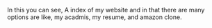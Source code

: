 In this you can see, A index of my website and in that there are many options are like, my acadmis, my resume, and amazon clone. 

